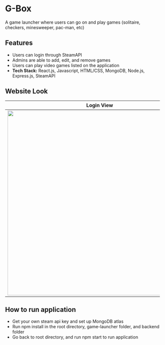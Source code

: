 # G-Box

A game launcher where users can go on and play games (solitaire, checkers, minesweeper, pac-man, etc)

## Features
- Users can login through SteamAPI
- Admins are able to add, edit, and remove games
- Users can play video games listed on the application
- **Tech Stack:** React.js, Javascript, HTML/CSS, MongoDB, Node.js, Express.js, SteamAPI

## Website Look
| Login View  | Home View | Game View |
| ------------- | ------------- | ------------- |
|<img width="600" src="https://github.com/ivanthecoder1/G-Box/assets/56855196/fc806bfa-ed0e-42eb-a894-2ff7b326566d">| <img width="600" src="https://github.com/ivanthecoder1/G-Box/assets/56855196/f5480ce9-4b60-4ebd-a069-ddaba297a10c"> | <img width="600" src="https://github.com/ivanthecoder1/G-Box/assets/56855196/1790bb2f-6c41-4d27-9914-30b06ab08117">

## How to run application
- Get your own steam api key and set up MongoDB atlas 
- Run npm install in the root directory, game-launcher folder, and backend folder
- Go back to root directory, and run npm start to run application



